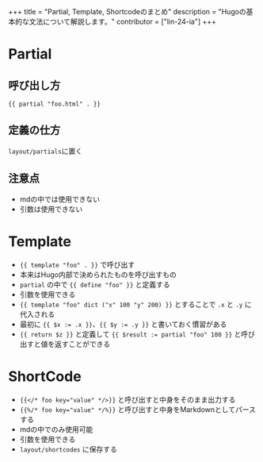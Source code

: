 +++
title = "Partial, Template, Shortcodeのまとめ"
description = "Hugoの基本的な文法について解説します。"
contributor = ["lin-24-ia"]
+++

# Partial

## 呼び出し方

`{{ partial "foo.html" . }}`

## 定義の仕方

`layout/partials`に置く

## 注意点

- mdの中では使用できない
- 引数は使用できない

# Template

- `{{ template "foo" . }}` で呼び出す
- 本来はHugo内部で決められたものを呼び出すもの
- `partial` の中で `{{ define "foo" }}` と定義する
- 引数を使用できる
- `{{ template "foo" dict ("x" 100 "y" 200) }}` とすることで `.x` と `.y` に代入される
- 最初に `{{ $x := .x }}`、`{{ $y := .y }}` と書いておく慣習がある
- `{{ return $z }}` と定義して `{{ $result := partial "foo" 100 }}` と呼び出すと値を返すことができる

# ShortCode

- `{{</* foo key="value" */>}}` と呼び出すと中身をそのまま出力する
- `{{%/* foo key="value" */%}}` と呼び出すと中身をMarkdownとしてパースする
- mdの中でのみ使用可能
- 引数を使用できる
- `layout/shortcodes` に保存する